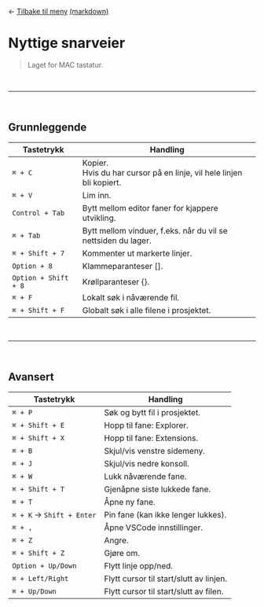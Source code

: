 <link href="../base.css" rel="stylesheet" type="text/css" />

← [Tilbake til meny](README.html) [(markdown)](../README.md)

# Nyttige snarveier

> Laget for MAC tastatur.

<br>
<hr>
<br>

## Grunnleggende

| Tastetrykk           | Handling                                                                  |
| -------------------- | ------------------------------------------------------------------------- |
| `⌘ + C`              | Kopier. <br> Hvis du har cursor på en linje, vil hele linjen bli kopiert. |
| `⌘ + V`              | Lim inn.                                                                  |
| `Control + Tab`      | Bytt mellom editor faner for kjappere utvikling.                          |
| `⌘ + Tab`            | Bytt mellom vinduer, f.eks. når du vil se nettsiden du lager.             |
| `⌘ + Shift + 7`      | Kommenter ut markerte linjer.                                             |
| `Option + 8`         | Klammeparanteser [].                                                      |
| `Option + Shift + 8` | Krøllparanteser {}.                                                       |
| `⌘ + F`              | Lokalt søk i nåværende fil.                                               |
| `⌘ + Shift + F`      | Globalt søk i alle filene i prosjektet.                                   |

<br>
<hr>
<br>

## Avansert

| Tastetrykk                 | Handling                                |
| -------------------------- | --------------------------------------- |
| `⌘ + P`                    | Søk og bytt fil i prosjektet.           |
| `⌘ + Shift + E`            | Hopp til fane: Explorer.                |
| `⌘ + Shift + X`            | Hopp til fane: Extensions.              |
| `⌘ + B`                    | Skjul/vis venstre sidemeny.             |
| `⌘ + J`                    | Skjul/vis nedre konsoll.                |
| `⌘ + W`                    | Lukk nåværende fane.                    |
| `⌘ + Shift + T`            | Gjenåpne siste lukkede fane.            |
| `⌘ + T`                    | Åpne ny fane.                           |
| `⌘ + K` -> `Shift + Enter` | Pin fane (kan ikke lenger lukkes).      |
| `⌘ + ,`                    | Åpne VSCode innstillinger.              |
| `⌘ + Z`                    | Angre.                                  |
| `⌘ + Shift + Z`            | Gjøre om.                               |
| `Option + Up/Down`         | Flytt linje opp/ned.                    |
| `⌘ + Left/Right`           | Flytt cursor til start/slutt av linjen. |
| `⌘ + Up/Down`              | Flytt cursor til start/slutt av filen.  |
